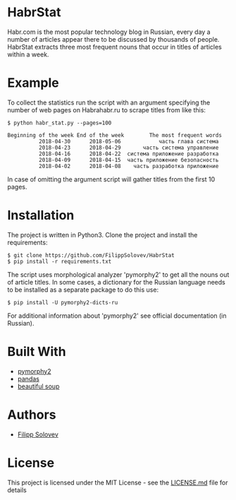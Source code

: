# HabrStat

Habr.com is the most popular technology blog in Russian, every day a number of articles appear there to be discussed by thousands of people.
HabrStat extracts three most frequent nouns that occur in titles of articles within a week.

# Example

To collect the statistics run the script with an argument specifying the number of web pages on Habrahabr.ru to scrape titles from like this:

~~~~
$ python habr_stat.py --pages=100

Beginning of the week End of the week        The most frequent words
          2018-04-30      2018-05-06            часть глава система
          2018-04-23      2018-04-29       часть система управление
          2018-04-16      2018-04-22  система приложение разработка
          2018-04-09      2018-04-15  часть приложение безопасность
          2018-04-02      2018-04-08    часть разработка приложение
~~~~

In case of omitting the argument script will gather titles from the first 10 pages.

# Installation

The project is written in Python3.
Clone the project and install the requirements:

~~~~
$ git clone https://github.com/FilippSolovev/HabrStat
$ pip install -r requirements.txt
~~~~

The script uses morphological analyzer 'pymorphy2' to get all the nouns out of article titles. In some cases, a dictionary for the Russian language needs to be installed as a separate package to do this use:

~~~~
$ pip install -U pymorphy2-dicts-ru
~~~~

For additional information about 'pymorphy2' see official documentation (in Russian).

# Built With
* [pymorphy2](https://pymorphy2.readthedocs.io "pymorphy2")
* [pandas](https://pandas.pydata.org "pandas")
* [beautiful soup](https://www.crummy.com/software/BeautifulSoup/bs4/doc/ "bs4")

# Authors
* [Filipp Solovev](https://github.com/FilippSolovev "FilippSolovev")

# License
This project is licensed under the MIT License - see the [LICENSE.md](https://github.com/FilippSolovev/HabrStat/blob/master/LICENSE) file for details
